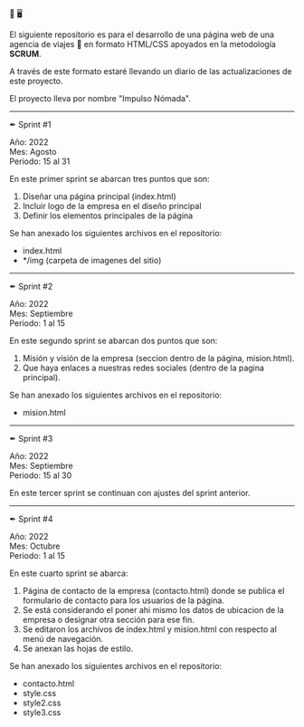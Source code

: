 🌱 🖥

El siguiente repositorio es para el desarrollo de una página web de una agencia de viajes 🛫 en formato HTML/CSS apoyados en la metodología <b>SCRUM</b>.

A través de este formato estaré llevando un diario de las actualizaciones de este proyecto.

El proyecto lleva por nombre "Impulso Nómada".

------------------------------------------------------------------------------------

✒ Sprint #1

Año: 2022 <br>
Mes: Agosto <br>
Periodo: 15 al 31

En este primer sprint se abarcan tres puntos que son:

1. Diseñar una página principal (index.html)
2. Incluir logo de la empresa en el diseño principal
3. Definir los elementos principales de la página

Se han anexado los siguientes archivos en el repositorio:
+ index.html
+ */img (carpeta de imagenes del sitio)

------------------------------------------------------------------------------------


✒ Sprint #2

Año: 2022 <br>
Mes: Septiembre <br>
Periodo: 1 al 15

En este segundo sprint se abarcan dos puntos que son:

1. Misión y visión de la empresa (seccion dentro de la página, mision.html).
2. Que haya enlaces a nuestras redes sociales (dentro de la pagina principal).

Se han anexado los siguientes archivos en el repositorio:
+ mision.html


------------------------------------------------------------------------------------


✒ Sprint #3

Año: 2022 <br>
Mes: Septiembre <br>
Periodo: 15 al 30

En este tercer sprint se continuan con ajustes del sprint anterior.


------------------------------------------------------------------------------------


✒ Sprint #4

Año: 2022 <br>
Mes: Octubre <br>
Periodo: 1 al 15

En este cuarto sprint se abarca:

1. Página de contacto de la empresa (contacto.html) donde se publica el formulario de contacto para los usuarios de la página.
2. Se está considerando el poner ahi mismo los datos de ubicacion de la empresa o designar otra sección para ese fin.
3. Se editaron los archivos de index.html y mision.html con respecto al menú de navegación.
4. Se anexan las hojas de estilo.

Se han anexado los siguientes archivos en el repositorio:
+ contacto.html
+ style.css
+ style2.css
+ style3.css




